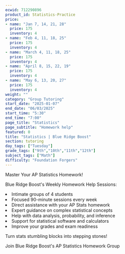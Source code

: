 ```yaml
---
ecwid: 712290896
product_id: Statistics-Practice
price:
- name: "Jan 7, 14, 21, 28"
  price: 175
  inventory: 4
- name: "Feb 4, 11, 18, 25"
  price: 175
  inventory: 4
- name: "March 4, 11, 18, 25"
  price: 175
  inventory: 4
- name: "April 8, 15, 22, 19"
  price: 175
  inventory: 4
- name: "May 6, 13, 20, 27"
  price: 175
  inventory: 4
weight: ""
category: "Group Tutoring"
start_date: "2025-01-07"
end_date: "06/03/2025"
start_time: "5:30"
end_time: "7:00"
page_title: "Statistics"
page_subtitle: "Homework help"
featured: 0
title: "Statistics | Blue Ridge Boost"
section: tutoring
day_tags: ["Tuesday"]
grade_tags: ["9th","10th","11th","12th"]
subject_tags: ["Math"]
difficulty: "Foundation Forgers"
---
```

<p><span></span>Master Your AP Statistics Homework!</p><p>Blue Ridge Boost's Weekly Homework Help Sessions:</p><li> Intimate groups of 4 students</li><li>Focused 90-minute sessions every week</li><li>Direct assistance with your AP Stats homework</li><li>Expert guidance on complex statistical concepts</li><li>Help with data analysis, probability, and inference</li><li>Support for statistical software and calculators</li><li>Improve your grades and exam readiness</li><p>Turn stats stumbling blocks into stepping stones!</p><p>Join Blue Ridge Boost's AP Statistics Homework Group</p>
